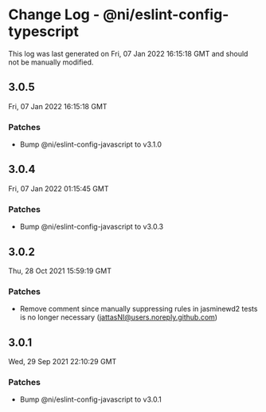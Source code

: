 # Change Log - @ni/eslint-config-typescript

This log was last generated on Fri, 07 Jan 2022 16:15:18 GMT and should not be manually modified.

<!-- Start content -->

## 3.0.5

Fri, 07 Jan 2022 16:15:18 GMT

### Patches

- Bump @ni/eslint-config-javascript to v3.1.0

## 3.0.4

Fri, 07 Jan 2022 01:15:45 GMT

### Patches

- Bump @ni/eslint-config-javascript to v3.0.3

## 3.0.2

Thu, 28 Oct 2021 15:59:19 GMT

### Patches

- Remove comment since manually suppressing rules in jasminewd2 tests is no longer necessary (jattasNI@users.noreply.github.com)

## 3.0.1

Wed, 29 Sep 2021 22:10:29 GMT

### Patches

- Bump @ni/eslint-config-javascript to v3.0.1
